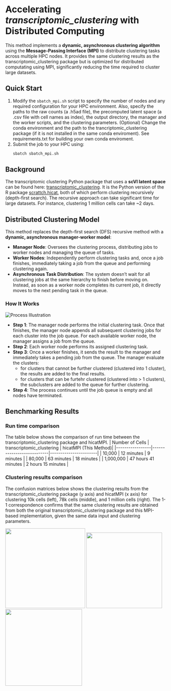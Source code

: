 # Accelerating *transcriptomic_clustering* with Distributed Computing


This method implements a **dynamic, asynchronous clustering algorithm** using the **Message-Passing Interface (MPI)** to distribute clustering tasks across multiple HPC nodes. It provides the same clustering results as the transcriptomic_clustering package but is optimized for distributed computating using MPI, significantly reducing the time required to cluster large datasets. 

## Quick Start
1. Modify the `sbatch_mpi.sh` script to specify the number of nodes and any required configuration for your HPC environment. Also, specify the paths to the raw counts (a .h5ad file), the precomputed latent space (a .csv file with cell names as index), the output directory, the manager and the worker scripts, and the clustering parameters. (Optional) Change the conda environment and the path to the trancriptomic_clustering package (if it is not installed in the same conda enviroment). See requirements.txt for building your own conda enviroment.
2. Submit the job to your HPC using:
   ```bash
   sbatch sbatch_mpi.sh

## Background
The transcriptomic clustering Python package that uses a **scVI latent space** can be found here: [transcriptomic_clustering](https://github.com/AllenInstitute/transcriptomic_clustering/tree/hmba/tc_latent). It is the Python version of the R package [scrattch.hicat](https://github.com/AllenInstitute/scrattch.hicat), both of which perform clustering recursively (depth-first search). The recursive approach can take significant time for large datasets. For instance, clustering 1 million cells can take ~2 days.

## Distributed Clustering Model
This method replaces the depth-first search (DFS) recursive method with a **dynamic, asynchronous manager-worker model**:
- **Manager Node**: Oversees the clustering process, distributing jobs to worker nodes and managing the queue of tasks.
- **Worker Nodes**: Independently perform clustering tasks and, once a job finishes, immediately taking a job from the queue and performing clustering again.
- **Asynchronous Task Distribution**: The system doesn’t wait for all clustering jobs at the same hierarchy to finish before moving on. Instead, as soon as a worker node completes its current job, it directly moves to the next pending task in the queue.

### How It Works

![Process Illustration](images/mpiTC.jpeg)

- **Step 1**: The manager node performs the initial clustering task. Once that finishes, the manager node appends all subsequent clustering jobs for each cluster into the job queue. For each available worker node, the manager assigns a job from the queue.
- **Step 2**: Each worker node performs its assigned clustering task.
- **Step 3**: Once a worker finishes, it sends the result to the manager and immediately takes a pending job from the queue. The manager evaluate the clusters:
  - for clusters that cannot be further clustered (clustered into 1 cluster), the results are added to the final results.
  - for clusters that can be furtehr clustered (clustered into > 1 clusters), the subclusters are added to the queue for further clustering.
- **Step 4**: The process continues until the job queue is empty and all nodes have terminated.

## Benchmarking Results
### Run time comparison
The table below shows the comparison of run time between the transcriptomic_clustering package and hicatMPI.
| Number of Cells | transcriptomic_clustering | hicatMPI (This Method)|
|-----------------|---------------------------|-----------------------|
| 10,000          | 12 minutes                | 9 minutes             |
| 80,000          | 63 minutes                | 18 minutes            |
| 1,000,000       | 47 hours 41 minutes       | 2 hours 15 minutes    |

### Clustering results comparison
The confusion matrices below shows the clustering results from the transcriptomic_clustering package (y axis) and hicatMPI (x axis) for clustering 10k cells (left), 78k cells (middle), and 1 million cells (right). The 1-1 correspondence confirms that the same clustering results are obtained from both the original transcriptomic_clustering package and this MPI-based implementation, given the same data input and clustering parameters.

<img src="images/10k.png" width="250"/> <img src="images/78k.png" width="237"/> <img src="images/1m.png" width="240"/>
